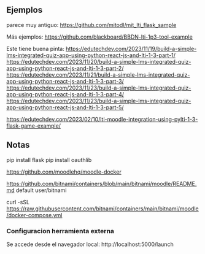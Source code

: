 
## Ejemplos

parece muy antiguo:
https://github.com/mitodl/mit_lti_flask_sample

Más ejemplos:
https://github.com/blackboard/BBDN-lti-1p3-tool-example


Este tiene buena pinta:
https://edutechdev.com/2023/11/19/build-a-simple-lms-integrated-quiz-app-using-python-react-js-and-lti-1-3-part-1/
https://edutechdev.com/2023/11/20/build-a-simple-lms-integrated-quiz-app-using-python-react-js-and-lti-1-3-part-2/
https://edutechdev.com/2023/11/21/build-a-simple-lms-integrated-quiz-app-using-python-react-js-and-lti-1-3-part-3/
https://edutechdev.com/2023/11/23/build-a-simple-lms-integrated-quiz-app-using-python-react-js-and-lti-1-3-part-4/
https://edutechdev.com/2023/11/23/build-a-simple-lms-integrated-quiz-app-using-python-react-js-and-lti-1-3-part-5/


https://edutechdev.com/2023/02/10/lti-moodle-integration-using-pylti-1-3-flask-game-example/


## Notas

pip install flask
pip install oauthlib






https://github.com/moodlehq/moodle-docker

https://github.com/bitnami/containers/blob/main/bitnami/moodle/README.md
default user/bitnami

curl -sSL https://raw.githubusercontent.com/bitnami/containers/main/bitnami/moodle/docker-compose.yml


### Configuracion herramienta externa

Se accede desde el navegador local:
http://localhost:5000/launch
